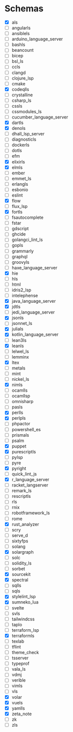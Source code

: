 # Schemas

- [x] als
- [ ] angularls
- [ ] ansiblels
- [ ] arduino_language_server
- [ ] bashls
- [ ] beancount
- [ ] bicep
- [ ] bsl_ls
- [ ] ccls
- [ ] clangd
- [ ] clojure_lsp
- [ ] cmake
- [x] codeqlls
- [ ] crystalline
- [ ] csharp_ls
- [ ] cssls
- [ ] cssmodules_ls
- [ ] cucumber_language_server
- [x] dartls
- [x] denols
- [ ] dhall_lsp_server
- [ ] diagnosticls
- [ ] dockerls
- [ ] dotls
- [ ] efm
- [x] elixirls
- [x] elmls
- [ ] ember
- [ ] emmet_ls
- [ ] erlangls
- [ ] esbonio
- [ ] eslint
- [x] flow
- [ ] flux_lsp
- [x] fortls
- [ ] fsautocomplete
- [ ] fstar
- [ ] gdscript
- [ ] ghcide
- [ ] golangci_lint_ls
- [ ] gopls
- [ ] grammarly
- [ ] graphql
- [ ] groovyls
- [ ] haxe_language_server
- [x] hie
- [ ] hls
- [ ] html
- [ ] idris2_lsp
- [ ] intelephense
- [x] java_language_server
- [x] jdtls
- [ ] jedi_language_server
- [x] jsonls
- [ ] jsonnet_ls
- [x] julials
- [x] kotlin_language_server
- [ ] lean3ls
- [x] leanls
- [ ] lelwel_ls
- [ ] lemminx
- [x] ltex
- [ ] metals
- [ ] mint
- [ ] nickel_ls
- [x] nimls
- [ ] ocamlls
- [ ] ocamllsp
- [ ] omnisharp
- [ ] pasls
- [x] perlls
- [x] perlpls
- [ ] phpactor
- [ ] powershell_es
- [ ] prismals
- [ ] psalm
- [x] puppet
- [x] purescriptls
- [ ] pylsp
- [ ] pyre
- [x] pyright
- [ ] quick_lint_js
- [x] r_language_server
- [ ] racket_langserver
- [ ] remark_ls
- [ ] rescriptls
- [ ] rls
- [ ] rnix
- [ ] robotframework_ls
- [ ] rome
- [x] rust_analyzer
- [ ] scry
- [ ] serve_d
- [ ] sixtyfps
- [ ] solang
- [x] solargraph
- [ ] solc
- [ ] solidity_ls
- [ ] sorbet
- [x] sourcekit
- [x] spectral
- [ ] sqlls
- [ ] sqls
- [x] stylelint_lsp
- [x] sumneko_lua
- [ ] svelte
- [ ] svls
- [ ] tailwindcss
- [ ] taplo
- [ ] terraform_lsp
- [x] terraformls
- [ ] texlab
- [ ] tflint
- [ ] theme_check
- [ ] tsserver
- [ ] typeprof
- [ ] vala_ls
- [ ] vdmj
- [ ] verible
- [ ] vimls
- [ ] vls
- [x] volar
- [x] vuels
- [x] yamlls
- [x] zeta_note
- [ ] zk
- [ ] zls